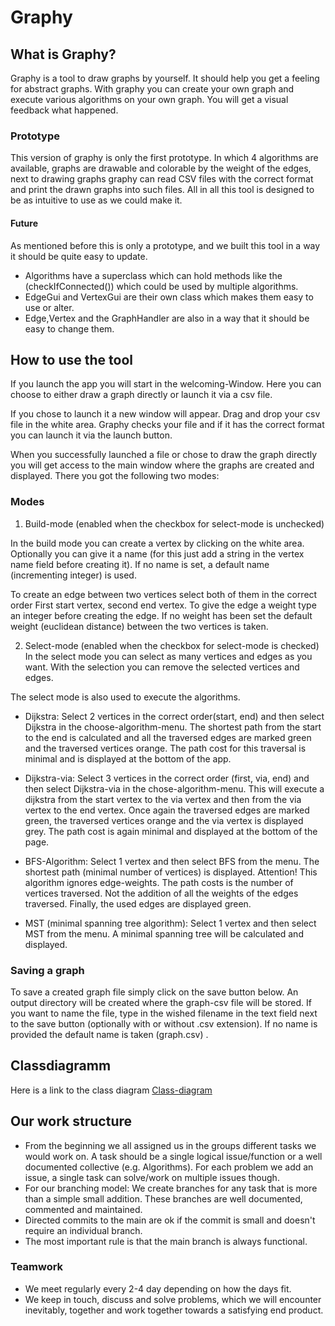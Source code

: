 # Graphy

## What is Graphy?

Graphy is a tool to draw graphs by yourself. It should help you get a feeling for abstract graphs. 
With graphy you can create your own graph and execute various algorithms on your own graph. You will get a visual 
feedback what happened.

### Prototype

This version of graphy is only the first prototype. In which 4 algorithms are available, graphs are drawable
and colorable by the weight of the edges, next to drawing graphs graphy can read CSV files with the correct 
format and print the drawn graphs into such files. 
All in all this tool is designed to be as intuitive to use as we could make it.

#### Future
As mentioned before this is only a prototype, and we built this tool in a way it should be quite easy to update.
- Algorithms have a superclass which can hold methods like the (checkIfConnected())
which could be used by multiple algorithms.
- EdgeGui and VertexGui are their own class which makes them easy to use or alter.
- Edge,Vertex and the GraphHandler are also in a way that it should be easy to change them.


## How to use the tool
If you launch the app you will start in the welcoming-Window. Here you can choose to either draw a graph directly
or launch it via a csv file. 

If you chose to launch it a new window will appear. Drag and drop your csv file in the white area.
Graphy checks your file and if it has the correct format you can launch it via the launch button.

When you successfully launched a file or chose to draw the graph directly you will get access to the main window where
the graphs are created and displayed. There you got the following two modes: 

### Modes

1. Build-mode (enabled when the checkbox for select-mode is unchecked)

In the build mode you can create a vertex by clicking on the white area. 
Optionally you can give it a name (for this just add a string in the vertex
name field before creating it). If no name is set, a default name 
(incrementing integer) is used. 

To create an edge between two vertices select both of them in the correct order
First start vertex, second end vertex. To give the edge a weight type an integer
before creating the edge. If no weight has been set the default weight 
(euclidean distance) between the two vertices is taken. 

2. Select-mode (enabled when the checkbox for select-mode is checked)
In the select mode you can select as many vertices and edges as you want. With the selection you can
remove the selected vertices and edges.

The select mode is also used to execute the algorithms.

- Dijkstra: Select 2 vertices in the correct order(start, end) and then select Dijkstra in the 
choose-algorithm-menu. The shortest path from the start to the end is calculated and all the traversed edges are marked 
green and the traversed vertices orange. 
The path cost for this traversal is minimal and is displayed at the bottom of the app.

- Dijkstra-via: Select 3 vertices in the correct order (first, via, end) and then select Dijkstra-via in the
chose-algorithm-menu. This will execute a dijkstra from the start vertex to 
the via vertex and then from the via vertex to the end vertex. Once again the traversed edges are marked green, 
the traversed vertices orange and the via vertex is displayed grey. The path cost is again minimal and displayed at the 
bottom of the page.

- BFS-Algorithm: Select 1 vertex and then select BFS from the menu. The shortest path (minimal number of 
vertices) is displayed. Attention! This algorithm ignores edge-weights. The path costs is the number of vertices
traversed. Not the addition of all the weights of the edges traversed. Finally, the used edges are displayed green.

- MST (minimal spanning tree algorithm): Select 1 vertex and then select MST from the menu. A minimal spanning tree
will be calculated and displayed. 

### Saving a graph

To save a created graph file simply click on the save button below. An output directory will be 
created where the graph-csv file will be stored. If you want to name the file, type in the wished
filename in the text field next to the save button (optionally with or without .csv extension). 
If no name is provided the default name is taken (graph.csv) .


## Classdiagramm

Here is a link to the class diagram [Class-diagram](C:\Users\Nicolas\Documents\GitHub\Team6-The_Bacon_magicians-Projekt2-Graphy\Class-Diagramm.png)




## Our work structure

- From the beginning we all assigned us in the groups different tasks we would work on. 
A task should be a single logical issue/function or a well documented collective (e.g. Algorithms).
For each problem we add an issue, a single task can solve/work on multiple issues though.
- For our branching model: We create branches for any task that is more than a simple small addition.
These branches are well documented, commented and maintained.
- Directed commits to the main are ok if the commit is small and doesn't require an individual branch. 
- The most important rule is that the main branch is always functional.

### Teamwork

- We meet regularly every 2-4 day depending on how the days fit.
- We keep in touch, discuss and solve problems, which we will encounter inevitably, together
and work together towards a satisfying end product.



   

